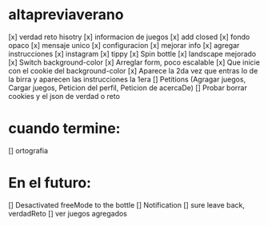 # altapreviaverano

[x] verdad reto hisotry
[x] informacion de juegos
[x] add closed
[x] fondo opaco
[x] mensaje unico
[x] configuracion
[x] mejorar info
[x] agregar instrucciones
[x] instagram
[x] tippy
[x] Spin bottle
[x] landscape mejorado
[x] Switch background-color
[x] Arreglar form, poco escalable
[x] Que inicie con el cookie del background-color
[x] Aparece la 2da vez que entras lo de la birra y aparecen las instrucciones la 1era
[] Petitions (Agragar juegos, Cargar juegos, Peticion del perfil, Peticion de acercaDe)
[] Probar borrar cookies y el json de verdad o reto

# cuando termine:
[] ortografia

# En el futuro:
[] Desactivated freeMode to the bottle
[] Notification
[] sure leave back, verdadReto
[] ver juegos agregados